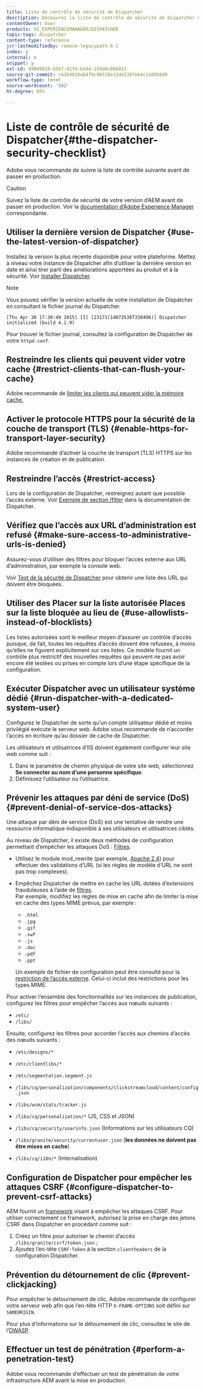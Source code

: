 ```yaml
---
title: Liste de contrôle de sécurité de Dispatcher
description: Découvrez la liste de contrôle de sécurité de Dispatcher qui doit être complétée avant le passage en production.
contentOwner: User
products: SG_EXPERIENCEMANAGER/DISPATCHER
topic-tags: dispatcher
content-type: reference
jcr-lastmodifiedby: remove-legacypath-6-1
index: y
internal: n
snippet: y
exl-id: 49009810-b5bf-41fd-b544-19dd0c06b013
source-git-commit: c41b4026a64f9c90318e12de5397eb4c116056d9
workflow-type: tm+mt
source-wordcount: '582'
ht-degree: 85%

---
```


# Liste de contrôle de sécurité de Dispatcher{#the-dispatcher-security-checklist}

<!-- 

Comment Type: remark
Last Modified By: unknown unknown (ims-author-00AF43764F54BE740A490D44@AdobeID)
Last Modified Date: 2015-06-05T05:14:35.365-0400

<p>Food for thought listed on <a href="https://jira.corp.adobe.com/browse/DOC-5649">DOC-5649</a>. To be considered while proof-reading.</p> 
<p> </p>

 -->

Adobe vous recommande de suivre la liste de contrôle suivante avant de passer en production.

>[!CAUTION]
>
>Suivez la liste de contrôle de sécurité de votre version d’AEM avant de passer en production. Voir la [documentation d’Adobe Experience Manager](https://experienceleague.adobe.com/fr/docs/experience-manager-65/content/security/security-checklist) correspondante.

## Utiliser la dernière version de Dispatcher {#use-the-latest-version-of-dispatcher}

Installez la version la plus récente disponible pour votre plateforme. Mettez à niveau votre instance de Dispatcher afin d’utiliser la dernière version en date et ainsi tirer parti des améliorations apportées au produit et à la sécurité. Voir [Installer Dispatcher](dispatcher-install.md).

>[!NOTE]
>
>Vous pouvez vérifier la version actuelle de votre installation de Dispatcher en consultant le fichier journal du Dispatcher.
>
>`[Thu Apr 30 17:30:49 2015] [I] [23171(140735307338496)] Dispatcher initialized (build 4.1.9)`
>
>Pour trouver le fichier journal, consultez la configuration de Dispatcher de votre `httpd.conf`.

## Restreindre les clients qui peuvent vider votre cache {#restrict-clients-that-can-flush-your-cache}

Adobe recommande de [limiter les clients qui peuvent vider la mémoire cache.](dispatcher-configuration.md#limiting-the-clients-that-can-flush-the-cache)

## Activer le protocole HTTPS pour la sécurité de la couche de transport (TLS) {#enable-https-for-transport-layer-security}

Adobe recommande d’activer la couche de transport (TLS) HTTPS sur les instances de création et de publication.

<!-- 

Comment Type: remark
Last Modified By: unknown unknown (ims-author-00AF43764F54BE740A490D44@AdobeID)
Last Modified Date: 2015-06-26T04:41:28.841-0400

<p>Recommended to have SSL termination, front end SSL.</p> 
<p>Question is do we want to have SSL communication between dispatcher and AEM instances (publish and/or author).</p> 
<p>We might want to have two items:</p> 
<ul> 
 <li>MUST HTTPS clients -&gt; dispatcher / load balancer</li> 
 <li>NICE load balancer -&gt; dispatcher<br /> </li> 
 <li>NICE dispatcher -&gt; instances if sensitive information such as credit cards / or infrastructure requirements such as DMZ</li> 
</ul>

 -->

## Restreindre l’accès {#restrict-access}

Lors de la configuration de Dispatcher, restreignez autant que possible l’accès externe. Voir [Exemple de section /filter](dispatcher-configuration.md#main-pars_184_1_title) dans la documentation de Dispatcher.

## Vérifiez que l’accès aux URL d’administration est refusé {#make-sure-access-to-administrative-urls-is-denied}

Assurez-vous d’utiliser des filtres pour bloquer l’accès externe aux URL d’administration, par exemple la console web.

Voir [Test de la sécurité de Dispatcher](dispatcher-configuration.md#testing-dispatcher-security) pour obtenir une liste des URL qui doivent être bloquées.

## Utiliser des Placer sur la liste autorisée Places sur la liste bloquée au lieu de {#use-allowlists-instead-of-blocklists}

Les listes autorisées sont le meilleur moyen d’assurer un contrôle d’accès puisque, de fait, toutes les requêtes d’accès doivent être refusées, à moins qu’elles ne figurent explicitement sur ces listes. Ce modèle fournit un contrôle plus restrictif des nouvelles requêtes qui peuvent ne pas avoir encore été testées ou prises en compte lors d’une étape spécifique de la configuration.

## Exécuter Dispatcher avec un utilisateur système dédié {#run-dispatcher-with-a-dedicated-system-user}

Configurez le Dispatcher de sorte qu’un compte utilisateur dédié et moins privilégié exécute le serveur web. Adobe vous recommande de n’accorder l’accès en écriture qu’au dossier de cache de Dispatcher.

Les utilisateurs et utilisatrices d’IIS doivent également configurer leur site web comme suit :

1. Dans le paramètre de chemin physique de votre site web, sélectionnez **Se connecter au nom d’une personne spécifique**.
1. Définissez l’utilisateur ou l’utilisatrice.

## Prévenir les attaques par déni de service (DoS) {#prevent-denial-of-service-dos-attacks}

Une attaque par déni de service (DoS) est une tentative de rendre une ressource informatique indisponible à ses utilisateurs et utilisatrices ciblés.

Au niveau de Dispatcher, il existe deux méthodes de configuration permettant d’empêcher les attaques DoS : [Filtres](https://experienceleague.adobe.com/fr/docs#/filter).

* Utilisez le module mod_rewrite (par exemple, [Apache 2.4](https://httpd.apache.org/docs/2.4/mod/mod_rewrite.html)) pour effectuer des validations d’URL (si les règles de modèle d’URL ne sont pas trop complexes).

* Empêchez Dispatcher de mettre en cache les URL dotées d’extensions frauduleuses à l’aide de [filtres](dispatcher-configuration.md#configuring-access-to-content-filter).\
  Par exemple, modifiez les règles de mise en cache afin de limiter la mise en cache des types MIME prévus, par exemple :

   * `.html`
   * `.jpg`
   * `.gif`
   * `.swf`
   * `.js`
   * `.doc`
   * `.pdf`
   * `.ppt`

  Un exemple de fichier de configuration peut être consulté pour la [restriction de l’accès externe](#restrict-access). Celui-ci inclut des restrictions pour les types MIME.

Pour activer l’ensemble des fonctionnalités sur les instances de publication, configurez les filtres pour empêcher l’accès aux nœuds suivants :

* `/etc/`
* `/libs/`

Ensuite, configurez les filtres pour accorder l’accès aux chemins d’accès des nœuds suivants :

* `/etc/designs/*`
* `/etc/clientlibs/*`
* `/etc/segmentation.segment.js`
* `/libs/cq/personalization/components/clickstreamcloud/content/config.json`
* `/libs/wcm/stats/tracker.js`
* `/libs/cq/personalization/*` (JS, CSS et JSON)
* `/libs/cq/security/userinfo.json` (Informations sur les utilisateurs CQ)
* `/libs/granite/security/currentuser.json` (**les données ne doivent pas être mises en cache**)

* `/libs/cq/i18n/*` (Internalisation)

<!-- 

Comment Type: remark
Last Modified By: unknown unknown (ims-author-00AF43764F54BE740A490D44@AdobeID)
Last Modified Date: 2015-06-26T04:38:17.016-0400

<p>We need to highlight whether a path applies to all versions or specific ones.<br /> </p>

 -->

## Configuration de Dispatcher pour empêcher les attaques CSRF {#configure-dispatcher-to-prevent-csrf-attacks}

AEM fournit un [framework](https://experienceleague.adobe.com/fr/docs/experience-manager-release-information/aem-release-updates/previous-updates/aem-previous-versions#verification-steps) visant à empêcher les attaques CSRF. Pour utiliser correctement ce framework, autorisez la prise en charge des jetons CSRF dans Dispatcher en procédant comme suit :

1. Créez un filtre pour autoriser le chemin d’accès `/libs/granite/csrf/token.json` ;
1. Ajoutez l’en-tête `CSRF-Token` à la section `clientheaders` de la configuration Dispatcher.

## Prévention du détournement de clic {#prevent-clickjacking}

Pour empêcher le détournement de clic, Adobe recommande de configurer votre serveur web afin que l’en-tête HTTP `X-FRAME-OPTIONS` soit défini sur `SAMEORIGIN`.

Pour plus d’informations sur le détournement de clic, consultez le site de l’[OWASP](https://owasp.org/www-community/attacks/Clickjacking).

## Effectuer un test de pénétration {#perform-a-penetration-test}

Adobe vous recommande d’effectuer un test de pénétration de votre infrastructure AEM avant la mise en production.

